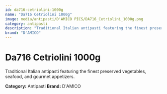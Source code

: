 ```yaml
---
id: da716-cetriolini-1000g
name: "Da716 Cetriolini 1000g"
image: media/antipasti/D'AMICO PICS/DA716_Cetriolini_1000g.png
category: antipasti
description: "Traditional Italian antipasti featuring the finest preserved vegetables, seafood, and gourmet appetizers."
brand: "D'AMICO"
---
```


# Da716 Cetriolini 1000g

Traditional Italian antipasti featuring the finest preserved vegetables, seafood, and gourmet appetizers.

**Category:** Antipasti
**Brand:** D'AMICO
